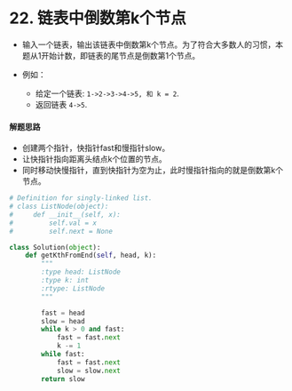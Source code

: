 
# 22. 链表中倒数第k个节点

* 输入一个链表，输出该链表中倒数第k个节点。为了符合大多数人的习惯，本题从1开始计数，即链表的尾节点是倒数第1个节点。

* 例如：
    * 给定一个链表: `1->2->3->4->5, 和 k = 2`.
    * 返回链表 `4->5`.

#### 解题思路

* 创建两个指针，快指针fast和慢指针slow。
* 让快指针指向距离头结点k个位置的节点。
* 同时移动快慢指针，直到快指针为空为止，此时慢指针指向的就是倒数第k个节点。


```python
# Definition for singly-linked list.
# class ListNode(object):
#     def __init__(self, x):
#         self.val = x
#         self.next = None

class Solution(object):
    def getKthFromEnd(self, head, k):
        """
        :type head: ListNode
        :type k: int
        :rtype: ListNode
        """

        fast = head
        slow = head
        while k > 0 and fast:
            fast = fast.next
            k -= 1
        while fast:
            fast = fast.next
            slow = slow.next
        return slow
```
